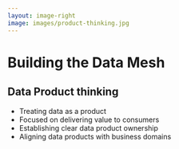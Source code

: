 ```yaml
---
layout: image-right
image: images/product-thinking.jpg
---
```

# Building the Data Mesh
## Data Product thinking

<v-clicks>

- Treating data as a product
- Focused on delivering value to consumers
- Establishing clear data product ownership
- Aligning data products with business domains

</v-clicks>

<Footer/>


<!--
Treating data as a product: Data product thinking emphasizes the importance of treating data as a valuable product that delivers value to its consumers, both internal and external.
Focused on delivering value to consumers: By considering data as a product, teams focus on ensuring the data's quality, usability, and accessibility to deliver maximum value to its consumers.
Establishing clear data product ownership: Data product thinking promotes the assignment of clear ownership for each data product, ensuring accountability and responsibility for the data's quality and maintenance.
Aligning data products with business domains: Aligning data products with specific business domains enables domain experts to manage and control their data products effectively, ensuring better understanding and utilization of the data.
Continuous improvement and iteration: Just like any other product, data products need continuous improvement and iteration based on consumer feedback and evolving requirements, ensuring that they remain relevant and valuable over time.
-->